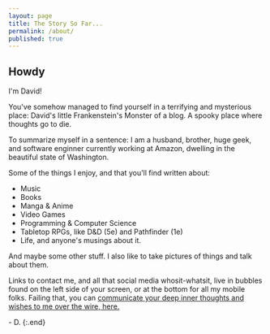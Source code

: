 ```yaml
---
layout: page
title: The Story So Far...
permalink: /about/
published: true
---
```

## Howdy 

I'm David! 

You've somehow managed to find yourself in a terrifying and mysterious place: David's little Frankenstein's Monster of a blog. A spooky place where thoughts go to die.

To summarize myself in a sentence: I am a husband, brother, huge geek, and software enginner currently working at Amazon, dwelling in the beautiful state of Washington.

Some of the things I enjoy, and that you'll find written about:
* Music
* Books
* Manga & Anime
* Video Games
* Programming & Computer Science
* Tabletop RPGs, like D&D (5e) and Pathfinder (1e)
* Life, and anyone's musings about it.

And maybe some other stuff. I also like to take pictures of things and talk about them.

Links to contact me, and all that social media whosit-whatsit, live in bubbles found on the left side of your screen, or at the bottom for all my mobile folks. Failing that, you can [communicate your deep inner thoughts and wishes to me over the wire, here.](mailto:davidlewisvalentine@gmail.com)

\- D.
{:.end}
